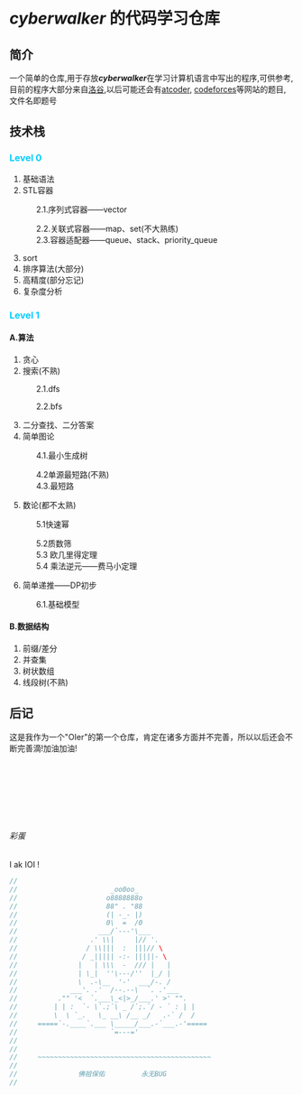 # ___cyberwalker___ 的代码学习仓库

## 简介

一个简单的仓库,用于存放***cyberwalker***在学习计算机语言中写出的程序,可供参考,     
目前的程序大部分来自[洛谷](https://www.luogu.com.cn/),以后可能还会有[atcoder](http://atcoder.jp/), [codeforces](https://codeforces.com/)等网站的题目,文件名即题号    

## 技术栈
### <span style="text-align:center;color:#00ccff">Level 0</span>

<ol>
<li> 基础语法 </li>
<li> STL容器</li>
<ol>
2.1.序列式容器——vector    

2.2.关联式容器——map、set(不大熟练)    
2.3.容器适配器——queue、stack、priority_queue</ol>
<li>sort</li>
<li>排序算法(大部分)</li>
<li>高精度(部分忘记)</li>
<li>复杂度分析</li>
</ol>

### <span style="text-align:center;color:#00ccff">Level 1</span>

#### A.算法
<ol>
<li>贪心</li>
<li>搜索(不熟)</li>
<ol>
2.1.dfs    

2.2.bfs
</ol>
<li>二分查找、二分答案</li>
<li>简单图论</li>
<ol>
4.1.最小生成树    

4.2单源最短路(不熟)   
4.3.最短路</ol>
<li>数论(都不太熟)</li>
<ol>
5.1快速幂    

5.2质数筛    
5.3 欧几里得定理    
5.4 乘法逆元——费马小定理
</ol>
<li>简单递推——DP初步</li>
<ol>
6.1.基础模型
</ol>
</ol>

#### B.数据结构
<ol>
<li>前缀/差分</li>
<li>并查集</li>
<li>树状数组</li>
<li>线段树(不熟)</li>
</ol>


## 后记
这是我作为一个"OIer"的第一个仓库，肯定在诸多方面并不完善，所以以后还会不断完善滴!加油加油!

</br>
</br>
</br>
</br>
</br>
</br>

###### 彩蛋
I ak IOI !


```cpp
//
//                       _oo0oo_
//                      o8888888o
//                      88" . "88
//                      (| -_- |)
//                      0\  =  /0
//                    ___/`---'\___
//                  .' \\|     |// '.
//                 / \\|||  :  |||// \
//                / _||||| -:- |||||- \
//               |   | \\\  -  /// |   |
//               | \_|  ''\---/''  |_/ |
//               \  .-\__  '-'  ___/-. /
//             ___'. .'  /--.--\  `. .'___
//          ."" '<  `.___\_<|>_/___.' >' "".
//         | | :  `- \`.;`\ _ /`;.`/ - ` : | |
//         \  \ `_.   \_ __\ /__ _/   .-` /  /
//     =====`-.____`.___ \_____/___.-`___.-'=====
//                       `=---='
//
//
//     ~~~~~~~~~~~~~~~~~~~~~~~~~~~~~~~~~~~~~~~~~~~
//
//               佛祖保佑         永无BUG
//
```